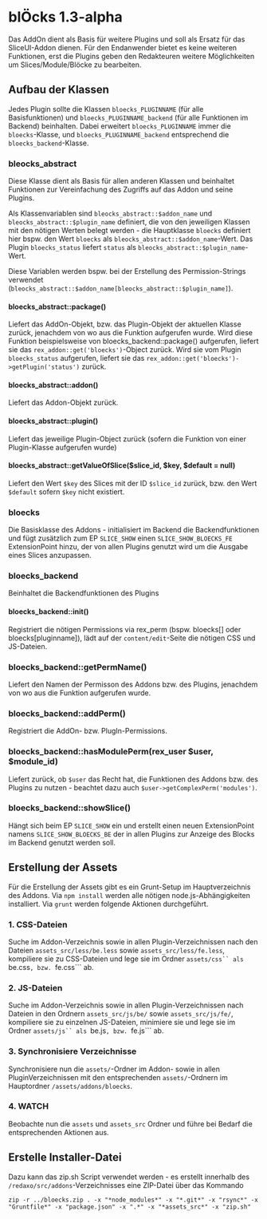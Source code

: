 blÖcks 1.3-alpha
=======================

Das AddOn dient als Basis für weitere Plugins und soll als Ersatz für das SliceUI-Addon dienen. Für
den Endanwender bietet es keine weiteren Funktionen, erst die Plugins geben den Redakteuren weitere
Möglichkeiten um Slices/Module/Blöcke zu bearbeiten.

## Aufbau der Klassen

Jedes Plugin sollte die Klassen ```bloecks_PLUGINNAME``` (für alle Basisfunktionen) und ```bloecks_PLUGINNAME_backend```
(für alle Funktionen im Backend) beinhalten. Dabei erweitert ```bloecks_PLUGINNAME``` immer die ```bloecks```-Klasse,
und ```bloecks_PLUGINNAME_backend``` entsprechend die ```bloecks_backend```-Klasse.

### bleocks_abstract

Diese Klasse dient als Basis für allen anderen Klassen und beinhaltet Funktionen zur Vereinfachung des Zugriffs
auf das Addon und seine Plugins.

Als Klassenvariablen sind ```bleocks_abstract::$addon_name``` und ```bleocks_abstract::$plugin_name``` definiert,
die von den jeweiligen Klassen mit den nötigen Werten belegt werden - die Hauptklasse ```bloecks``` definiert hier
bspw. den Wert ```bloecks``` als ```bleocks_abstract::$addon_name```-Wert. Das Plugin ```bloecks_status``` liefert
```status``` als ```bleocks_abstract::$plugin_name```-Wert.

Diese Variablen werden bspw. bei der Erstellung des Permission-Strings verwendet (```bleocks_abstract::$addon_name[bleocks_abstract::$plugin_name]```).

#### bloecks_abstract::package()
Liefert das AddOn-Objekt, bzw. das Plugin-Objekt der aktuellen Klasse zurück, jenachdem von wo aus die Funktion
aufgerufen wurde. Wird diese Funktion beispielsweise von bloecks_backend::package() aufgerufen, liefert sie
das ```rex_addon::get('bloecks')```-Object zurück. Wird sie vom Plugin ```bloecks_status``` aufgerufen, liefert
sie das ```rex_addon::get('bloecks')->getPlugin('status')``` zurück.

#### bloecks_abstract::addon()
Liefert das Addon-Objekt zurück.

#### bloecks_abstract::plugin()
Liefert das jeweilige Plugin-Object zurück (sofern die Funktion von einer Plugin-Klasse aufgerufen wurde)

#### bloecks_abstract::getValueOfSlice($slice_id, $key, $default = null)
Liefert den Wert ```$key``` des Slices mit der ID ```$slice_id``` zurück, bzw. den Wert ```$default``` sofern
```$key``` nicht existiert.

### bloecks

Die Basisklasse des Addons - initialisiert im Backend die Backendfunktionen und fügt zusätzlich zum EP
```SLICE_SHOW``` einen ```SLICE_SHOW_BLOECKS_FE``` ExtensionPoint hinzu, der von allen Plugins genutzt wird
um die Ausgabe eines Slices anzupassen.

### bloecks_backend

Beinhaltet die Backendfunktionen des Plugins

#### bloecks_backend::init()

Registriert die nötigen Permissions via rex_perm (bspw. bloecks[] oder bloecks[pluginname]),
lädt auf der ```content/edit```-Seite die nötigen CSS und JS-Dateien.

### bloecks_backend::getPermName()

Liefert den Namen der Permisson des Addons bzw. des Plugins, jenachdem von wo aus die Funktion aufgerufen wurde.

### bloecks_backend::addPerm()

Registriert die AddOn- bzw. PlugIn-Permissions.

### bloecks_backend::hasModulePerm(rex_user $user, $module_id)

Liefert zurück, ob ```$user``` das Recht hat, die Funktionen des Addons bzw. des Plugins zu nutzen - beachtet
dazu auch ```$user->getComplexPerm('modules')```.

### bloecks_backend::showSlice()

Hängt sich beim EP ```SLICE_SHOW``` ein und erstellt einen neuen ExtensionPoint namens ```SLICE_SHOW_BLOECKS_BE```
der in allen Plugins zur Anzeige des Blocks im Backend genutzt werden soll.

## Erstellung der Assets

Für die Erstellung der Assets gibt es ein Grunt-Setup im Hauptverzeichnis des Addons. Via ```npm install``` werden alle
nötigen node.js-Abhängigkeiten installiert. Via ```grunt``` werden folgende Aktionen durchgeführt.

### 1. CSS-Dateien
Suche im Addon-Verzeichnis sowie in allen Plugin-Verzeichnissen nach den Dateien ```assets_src/less/be.less``` sowie ```assets_src/less/fe.less```, kompiliere sie zu CSS-Dateien und lege sie im Ordner ```assets/css`` als ```be.css```,
bzw. ```fe.css``` ab.

### 2. JS-Dateien
Suche im Addon-Verzeichnis sowie in allen Plugin-Verzeichnissen nach Dateien in den Ordnern ```assets_src/js/be/``` sowie ```assets_src/js/fe/```, kompiliere sie zu einzelnen JS-Dateien, minimiere sie und lege sie im Ordner ```assets/js`` als ```be.js```,
bzw. ```fe.js``` ab.

### 3. Synchronisiere Verzeichnisse
Synchronisiere nun die ```assets/```-Ordner im Addon- sowie in allen PluginVerzeichnissen mit den entsprechenden
```assets/```-Ordnern im Hauptordner ```/assets/addons/bloecks```.

### 4. WATCH
Beobachte nun die ```assets``` und ```assets_src``` Ordner und führe bei Bedarf die entsprechenden Aktionen aus.

## Erstelle Installer-Datei
Dazu kann das zip.sh Script verwendet werden - es erstellt innerhalb des ```/redaxo/src/addons```-Verzeichnisses eine
ZIP-Datei über das Kommando

    zip -r ../bloecks.zip . -x "*node_modules*" -x "*.git*" -x "rsync*" -x "Gruntfile*" -x "package.json" -x ".*" -x "*assets_src*" -x "zip.sh"
